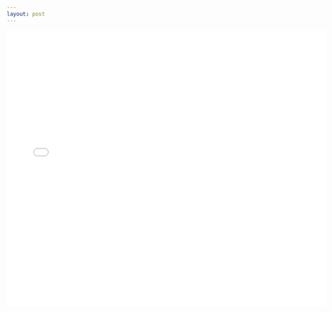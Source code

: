```yaml
---
layout: post
---
```


<embed src="/pdf/2023-12-16-Community-Engagement-Bit-Fun-Coding-Jalinan-Kasih-2.pdf" width="720" height="620" 
 type="application/pdf">